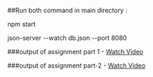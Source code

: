 
##Run both command in main directory : 

npm start 

 json-server --watch db.json --port 8080 


###output of assignment part 1 - [Watch Video](https://www.loom.com/share/ce10b57e3cbb47128ee6460173ab62e9)



###output of assignment part-2 - [Watch Video](https://www.loom.com/share/2948a308b0364ff78e227bb38f0e2520)
